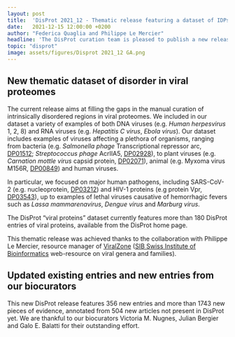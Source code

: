 ```yaml
---
layout: post
title:  'DisProt 2021_12 - Thematic release featuring a dataset of IDPs and IDRs in “viral proteins”'
date:   2021-12-15 12:00:00 +0200
author: "Federica Quaglia and Philippe Le Mercier"
headline: 'The DisProt curation team is pleased to publish a new release featuring the third thematic DisProt dataset, “viral proteins”, exploring the role of IDPs and IDRs in the context of viral proteins.'
topic: "disprot"
image: assets/figures/Disprot 2021_12 GA.png
---
```


## New thematic dataset of disorder in viral proteomes
The current release aims at filling the gaps in the manual curation of intrinsically disordered regions in viral
proteomes. We included in our dataset a variety of examples of both DNA viruses (e.g. <i>Human herpesvirus</i> 1, 2, 8)
and RNA viruses (e.g. <i>Hepatitis C virus</i>, <i>Ebola virus</i>). Our dataset includes examples of viruses affecting 
a plethora of organisms, ranging from bacteria (e.g. <i>Salmonella phage</i> Transcriptional repressor arc,
[DP01512][DP01512]; <i>Streptococcus phage</i> AcrIIA5, [DP02928][DP02928]), to plant viruses (e.g. <i>Carnation mottle virus</i> 
capsid protein, [DP02071][DP02071]), animal (e.g. Myxoma virus M156R, [DP00849][DP00849]) and human viruses.

In particular, we focused on major human pathogens, including SARS-CoV-2 (e.g. nucleoprotein, [DP03212][DP03212]) and HIV-1
proteins (e.g protein Vpr, [DP03543][DP03543]), up to examples of lethal viruses causative of hemorrhagic fevers such as 
<i>Lassa mammarenavirus</i>, <i>Dengue virus</i> and <i>Marburg virus</i>.

The DisProt “viral proteins” dataset currently features more than 180 DisProt entries of viral proteins, 
available from the DisProt home page.  

This thematic release was achieved thanks to the collaboration with Philippe Le Mercier, resource manager of [ViralZone][ViralZone]
([SIB Swiss Institute of Bioinformatics][SIB] web-resource on viral genera and families).

## Updated existing entries and new entries from our biocurators
This new DisProt release features 356 new entries and more than 1743 new pieces of evidence, annotated from 504 new
articles not present in DisProt yet. We are thankful to our biocurators Victoria M. Nugnes, Julian Bergier and 
Galo E. Balatti for their outstanding effort.

[DP01512]: https://disprot.org/DP01512
[DP02928]: https://disprot.org/DP02928
[DP02071]: https://disprot.org/DP02071
[DP00849]: https://disprot.org/DP00849
[DP03212]: https://disprot.org/DP03212
[DP03543]: https://disprot.org/DP03543
[ViralZone]: https://viralzone.expasy.org/
[SIB]: https://www.sib.swiss/
